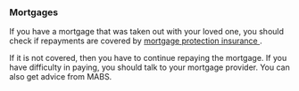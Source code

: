 ###  Mortgages

If you have a mortgage that was taken out with your loved one, you should
check if repayments are covered by [ mortgage protection insurance
](/en/housing/owning-a-home/buying-a-home/insurance-protection-on-mortgages/)
.

If it is not covered, then you have to continue repaying the mortgage. If you
have difficulty in paying, you should talk to your mortgage provider. You can
also get advice from MABS.
